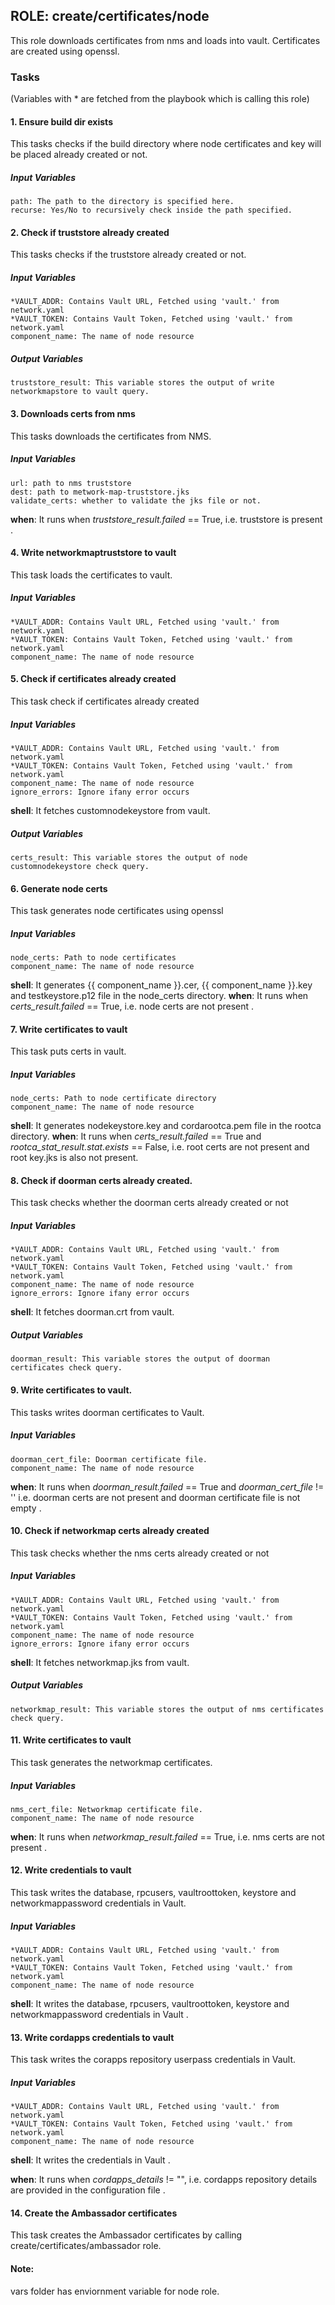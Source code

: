## ROLE: create/certificates/node
This role downloads certificates from nms and loads into vault. Certificates are created using openssl.

### Tasks
(Variables with * are fetched from the playbook which is calling this role)
#### 1. Ensure build dir exists
This tasks checks if the build directory where node certificates and key will be placed already created or not.
##### Input Variables

    path: The path to the directory is specified here.
    recurse: Yes/No to recursively check inside the path specified.

#### 2. Check if truststore already created
This tasks checks if the truststore already created or not.

##### Input Variables
    *VAULT_ADDR: Contains Vault URL, Fetched using 'vault.' from network.yaml
    *VAULT_TOKEN: Contains Vault Token, Fetched using 'vault.' from network.yaml
    component_name: The name of node resource

##### Output Variables

    truststore_result: This variable stores the output of write networkmapstore to vault query.

#### 3. Downloads certs from nms
This tasks downloads the certificates from NMS.
##### Input Variables

    url: path to nms truststore
    dest: path to metwork-map-truststore.jks
    validate_certs: whether to validate the jks file or not.

**when**:  It runs when *truststore_result.failed* == True, i.e. truststore is present . 

#### 4. Write networkmaptruststore to vault
This task loads the certificates to vault.
##### Input Variables

    *VAULT_ADDR: Contains Vault URL, Fetched using 'vault.' from network.yaml
    *VAULT_TOKEN: Contains Vault Token, Fetched using 'vault.' from network.yaml
    component_name: The name of node resource


#### 5. Check if certificates already created
This task check if certificates already created

##### Input Variables
    *VAULT_ADDR: Contains Vault URL, Fetched using 'vault.' from network.yaml
    *VAULT_TOKEN: Contains Vault Token, Fetched using 'vault.' from network.yaml
    component_name: The name of node resource
    ignore_errors: Ignore ifany error occurs

**shell**: It fetches customnodekeystore from vault.

##### Output Variables

    certs_result: This variable stores the output of node customnodekeystore check query.

#### 6. Generate node certs
This task generates node certificates using openssl

##### Input Variables
    node_certs: Path to node certificates
    component_name: The name of node resource

**shell**: It generates {{ component_name }}.cer, {{ component_name }}.key and  testkeystore.p12 file in the node_certs directory.
**when**:  It runs when *certs_result.failed* == True, i.e. node certs are not present .


#### 7. Write certificates to vault
This task puts certs in vault.

##### Input Variables
    node_certs: Path to node certificate directory
    component_name: The name of node resource

**shell**: It generates nodekeystore.key and cordarootca.pem file in the rootca directory.
**when**:  It runs when *certs_result.failed* == True and *rootca_stat_result.stat.exists* == False, i.e. root certs are not present and root key.jks is also not present.

#### 8.  Check if doorman certs already created.
This task checks whether the doorman certs already created or not

##### Input Variables
    *VAULT_ADDR: Contains Vault URL, Fetched using 'vault.' from network.yaml
    *VAULT_TOKEN: Contains Vault Token, Fetched using 'vault.' from network.yaml
    component_name: The name of node resource
    ignore_errors: Ignore ifany error occurs

**shell**: It fetches doorman.crt from vault.

##### Output Variables

    doorman_result: This variable stores the output of doorman certificates check query.

#### 9. Write certificates to vault.
This tasks writes doorman certificates to Vault.
##### Input Variables
    doorman_cert_file: Doorman certificate file.
    component_name: The name of node resource

**when**:  It runs when *doorman_result.failed* == True and *doorman_cert_file* != '' i.e. doorman certs are not present and doorman certificate file is not empty . 

#### 10. Check if networkmap certs already created
This task checks whether the nms certs already created or not

##### Input Variables
    *VAULT_ADDR: Contains Vault URL, Fetched using 'vault.' from network.yaml
    *VAULT_TOKEN: Contains Vault Token, Fetched using 'vault.' from network.yaml
    component_name: The name of node resource
    ignore_errors: Ignore ifany error occurs

**shell**: It fetches networkmap.jks from vault.

##### Output Variables

    networkmap_result: This variable stores the output of nms certificates check query.

#### 11. Write certificates to vault
This task generates the networkmap certificates.

##### Input Variables
    nms_cert_file: Networkmap certificate file.
    component_name: The name of node resource

**when**:  It runs when *networkmap_result.failed* == True, i.e. nms certs are not present . 

#### 12. Write credentials to vault
This task writes the database, rpcusers, vaultroottoken, keystore and networkmappassword credentials in Vault.

##### Input Variables
    *VAULT_ADDR: Contains Vault URL, Fetched using 'vault.' from network.yaml
    *VAULT_TOKEN: Contains Vault Token, Fetched using 'vault.' from network.yaml
    component_name: The name of node resource

**shell**:  It writes the database, rpcusers, vaultroottoken, keystore and networkmappassword credentials in Vault .

#### 13. Write cordapps credentials to vault
This task writes the corapps repository userpass credentials in Vault.

##### Input Variables
    *VAULT_ADDR: Contains Vault URL, Fetched using 'vault.' from network.yaml
    *VAULT_TOKEN: Contains Vault Token, Fetched using 'vault.' from network.yaml
    component_name: The name of node resource

**shell**:  It writes the credentials in Vault .

**when**:  It runs when *cordapps_details* != "", i.e. cordapps repository details are provided in the configuration file . 

#### 14. Create the Ambassador certificates
This task creates the Ambassador certificates by calling create/certificates/ambassador role.

#### Note:
vars folder has enviornment variable for node role.